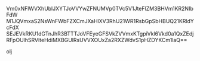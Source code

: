 Vm0xNFlWVXhUblJXYTJoVVYwZFNUMVp0TVc5V1JteFlZM3BHVm1KR2NIbFdW
M1JQVmxaS2NsWnFWbFZXCmJXaHlXV3RhU21WR1RsbGpSbHBUQ21KRldYcFdX
SEJEVkRKU1dGTnJhR3BTTTJoVFEyeGFSVkZVVmxKTgpiVkl6Vkd0a1QxZEdj
RFpOUlhSRVlteHdiMXBGUlRsUVVXOUxZa2RXZWdvS1pHZDYKCm1laQ==

olj